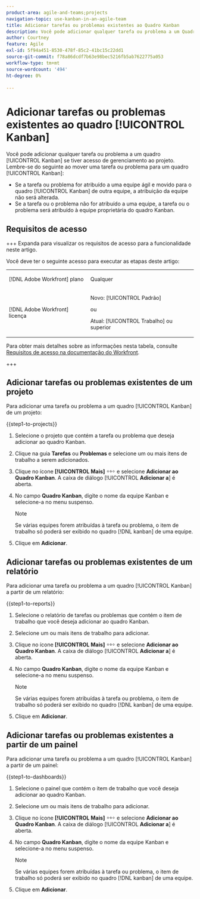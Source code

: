 ```yaml
---
product-area: agile-and-teams;projects
navigation-topic: use-kanban-in-an-agile-team
title: Adicionar tarefas ou problemas existentes ao Quadro Kanban
description: Você pode adicionar qualquer tarefa ou problema a um Quadro Kanban se tiver acesso de gerenciamento ao projeto.
author: Courtney
feature: Agile
exl-id: 5f94a451-8530-478f-85c2-41bc15c22dd1
source-git-commit: f78a86dcdf7b63e98bec5216fb5ab7622775a053
workflow-type: tm+mt
source-wordcount: '494'
ht-degree: 0%

---
```


# Adicionar tarefas ou problemas existentes ao quadro [!UICONTROL Kanban]

<!-- Audited: 4/2025 -->

Você pode adicionar qualquer tarefa ou problema a um quadro [!UICONTROL Kanban] se tiver acesso de gerenciamento ao projeto. Lembre-se do seguinte ao mover uma tarefa ou problema para um quadro [!UICONTROL Kanban]:

* Se a tarefa ou problema for atribuído a uma equipe ágil e movido para o quadro [!UICONTROL Kanban] de outra equipe, a atribuição da equipe não será alterada.
* Se a tarefa ou o problema não for atribuído a uma equipe, a tarefa ou o problema será atribuído à equipe proprietária do quadro Kanban.

## Requisitos de acesso

+++ Expanda para visualizar os requisitos de acesso para a funcionalidade neste artigo.

Você deve ter o seguinte acesso para executar as etapas deste artigo:

<table style="table-layout:auto"> 
 <col> 
 </col> 
 <col> 
 </col> 
 <tbody> 
  <tr> 
   <td role="rowheader">[!DNL Adobe Workfront] plano</td> 
   <td> <p>Qualquer</p> </td> 
  </tr> 
  <tr> 
   <td role="rowheader">[!DNL Adobe Workfront] licença</td> 
   <td> <p>Novo: [!UICONTROL Padrão]</p> 
   ou
   <p>Atual: [!UICONTROL Trabalho] ou superior</p> </td> 
  </tr>
 </tbody> 
</table>

Para obter mais detalhes sobre as informações nesta tabela, consulte [Requisitos de acesso na documentação do Workfront](/help/quicksilver/administration-and-setup/add-users/access-levels-and-object-permissions/access-level-requirements-in-documentation.md).

+++

## Adicionar tarefas ou problemas existentes de um projeto

Para adicionar uma tarefa ou problema a um quadro [!UICONTROL Kanban] de um projeto:

{{step1-to-projects}}

1. Selecione o projeto que contém a tarefa ou problema que deseja adicionar ao quadro Kanban.
1. Clique na guia **Tarefas** ou **Problemas** e selecione um ou mais itens de trabalho a serem adicionados.
1. Clique no ícone **[!UICONTROL Mais]** ![Mais ícone](assets/more-icon.png) e selecione **Adicionar ao Quadro Kanban**. A caixa de diálogo [!UICONTROL **Adicionar a**] é aberta.
1. No campo **Quadro Kanban**, digite o nome da equipe Kanban e selecione-a no menu suspenso.

   >[!NOTE]
   >
   >Se várias equipes forem atribuídas à tarefa ou problema, o item de trabalho só poderá ser exibido no quadro [!DNL kanban] de uma equipe.
1. Clique em **Adicionar**.

## Adicionar tarefas ou problemas existentes de um relatório

Para adicionar uma tarefa ou problema a um quadro [!UICONTROL Kanban] a partir de um relatório:

{{step1-to-reports}}

1. Selecione o relatório de tarefas ou problemas que contém o item de trabalho que você deseja adicionar ao quadro Kanban.
1. Selecione um ou mais itens de trabalho para adicionar.
1. Clique no ícone **[!UICONTROL Mais]** ![Mais ícone](assets/more-icon.png) e selecione **Adicionar ao Quadro Kanban**. A caixa de diálogo [!UICONTROL **Adicionar a**] é aberta.
1. No campo **Quadro Kanban**, digite o nome da equipe Kanban e selecione-a no menu suspenso.

   >[!NOTE]
   >
   >Se várias equipes forem atribuídas à tarefa ou problema, o item de trabalho só poderá ser exibido no quadro [!DNL kanban] de uma equipe.
1. Clique em **Adicionar**.


## Adicionar tarefas ou problemas existentes a partir de um painel

Para adicionar uma tarefa ou problema a um quadro [!UICONTROL Kanban] a partir de um painel:

{{step1-to-dashboards}}

1. Selecione o painel que contém o item de trabalho que você deseja adicionar ao quadro Kanban.
1. Selecione um ou mais itens de trabalho para adicionar.
1. Clique no ícone **[!UICONTROL Mais]** ![Mais ícone](assets/more-icon.png) e selecione **Adicionar ao Quadro Kanban**. A caixa de diálogo [!UICONTROL **Adicionar a**] é aberta.
1. No campo **Quadro Kanban**, digite o nome da equipe Kanban e selecione-a no menu suspenso.

   >[!NOTE]
   >
   >Se várias equipes forem atribuídas à tarefa ou problema, o item de trabalho só poderá ser exibido no quadro [!DNL kanban] de uma equipe.
1. Clique em **Adicionar**.
